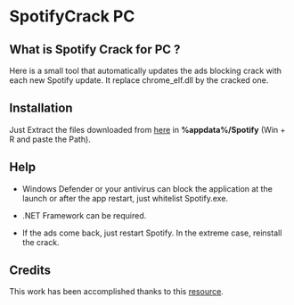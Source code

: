 # SpotifyCrack PC

## **What is Spotify Crack for PC ?**

Here is a small tool that automatically updates the ads blocking crack with each new Spotify update. It replace chrome_elf.dll by the cracked one.

## **Installation**

Just Extract the files downloaded from [here](https://github.com/Ludoclt/SpotifyCrack-PC/releases) in **%appdata%/Spotify** (Win + R and paste the Path).

## **Help**

- Windows Defender or your antivirus can block the application at the launch or after the app restart, just whitelist Spotify.exe.

- .NET Framework can be required.

- If the ads come back, just restart Spotify. In the extreme case, reinstall the crack.

## **Credits**

This work has been accomplished thanks to this [resource](https://github.com/mrpond/BlockTheSpot).


